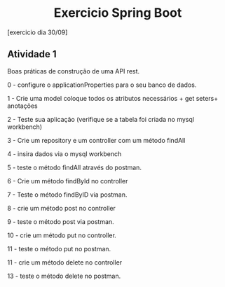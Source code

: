 <h1 align="center">
    Exercicio Spring Boot
</h1>

[exercicio dia 30/09]

<h2>Atividade 1</h2>
<p> Boas práticas de construção de uma API rest. </p>
<p> 0 - configure o applicationProperties para o seu banco de dados.</p>
<p>1 - Crie uma model coloque todos os atributos necessários + get seters+ anotações</p>
<p>2 - Teste sua aplicação (verifique se a tabela foi criada no mysql workbench)</p>
<p>3 - Crie um repository e um controller com um método findAll</p>
<p>4 - insira dados via o mysql workbench</p>
<p>5 - teste o método findAll através do postman.</p>
<p>6 - Crie um método findById no controller</p>
<p>7 - Teste o método findByID via postman.</p>
<p>8 - crie um método post no controller</p>
<p>9 - teste o método post via postman.</p>
<p>10 - crie um método put no controller.</p>
<p>11 - teste o método put no postman.</p>
<p>11 - crie um método delete no controller</p>
<p>13 - teste o método delete no postman.</p>
